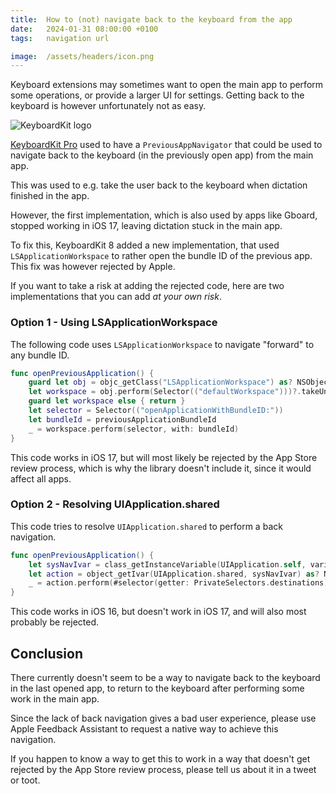 ```yaml
---
title:  How to (not) navigate back to the keyboard from the app
date:   2024-01-31 08:00:00 +0100
tags:   navigation url

image:  /assets/headers/icon.png
---
```


Keyboard extensions may sometimes want to open the main app to perform some operations, or provide a larger UI for settings. Getting back to the keyboard is however unfortunately not as easy.

![KeyboardKit logo]({{page.image}})

[KeyboardKit Pro](/pro) used to have a `PreviousAppNavigator` that could be used to navigate back to the keyboard (in the previously open app) from the main app.

This was used to e.g. take the user back to the keyboard when dictation finished in the app.

However, the first implementation, which is also used by apps like Gboard, stopped working in iOS 17, leaving dictation stuck in the main app.

To fix this, KeyboardKit 8 added a new implementation, that used `LSApplicationWorkspace` to rather open the bundle ID of the previous app. This fix was however rejected by Apple.

If you want to take a risk at adding the rejected code, here are two implementations that you can add *at your own risk*.


### Option 1 - Using LSApplicationWorkspace

The following code uses `LSApplicationWorkspace` to navigate "forward" to any bundle ID.

```swift
func openPreviousApplication() {
    guard let obj = objc_getClass("LSApplicationWorkspace") as? NSObject else { return false }
    let workspace = obj.perform(Selector(("defaultWorkspace")))?.takeUnretainedValue() as? NSObject
    guard let workspace else { return }
    let selector = Selector(("openApplicationWithBundleID:"))
    let bundleId = previousApplicationBundleId
    _ = workspace.perform(selector, with: bundleId)
}
```

This code works in iOS 17, but will most likely be rejected by the App Store review process, which is why the library doesn't include it, since it would affect all apps.



### Option 2 - Resolving UIApplication.shared

This code tries to resolve `UIApplication.shared` to perform a back navigation.

```swift
func openPreviousApplication() {
    let sysNavIvar = class_getInstanceVariable(UIApplication.self, variableId),
    let action = object_getIvar(UIApplication.shared, sysNavIvar) as? NSObject,
    _ = action.perform(#selector(getter: PrivateSelectors.destinations)).takeUnretainedValue() as? [NSNumber],
}
```

This code works in iOS 16, but doesn't work in iOS 17, and will also most probably be rejected.


## Conclusion

There currently doesn't seem to be a way to navigate back to the keyboard in the last opened app, to return to the keyboard after performing some work in the main app.

Since the lack of back navigation gives a bad user experience, please use Apple Feedback Assistant to request a native way to achieve this navigation.

If you happen to know a way to get this to work in a way that doesn't get rejected by the App Store review process, please tell us about it in a tweet or toot.